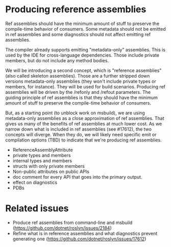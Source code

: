 # Producing reference assemblies

Ref assemblies should have the minimum amount of stuff to preserve the compile-time behavior of consumers. Some metadata should not be emitted in ref assemblies and some diagnostics should not affect emitting ref assemblies.


The compiler already supports emitting "metadata-only" assemblies. This is used by the IDE for cross-language dependencies. Those include private members, but do not include any method bodies.

We will be introducing a second concept, which is "reference assemblies" (also called skeleton assemblies). Those are a further stripped down versions metadata-only assemblies (they won't include private types or members, for instance). They will be used for build scenarios. Producing ref assemblies will be driven by the /refonly and /refout parameters.
The guiding principle of ref assemblies is that they should have the minimum amount of stuff to preserve the compile-time behavior of consumers.

But, as a starting point (to unblock work on msbuild), we are using metadata-only assemblies as a close approximation of ref assemblies. That gives us many of the benefits of ref assemblies at much lower cost. As we narrow down what is included in ref assemblies (see #17612), the two concepts will diverge. When they do, we will likely need specific emit or compilation options (TBD) to indicate that we're producing ref assemblies.



- ReferenceAssemblyAttribute 
- private types and members
- internal types and members
- structs with only private members
- Non-public attributes on public APIs 
- doc comment for every API that goes into the primary output.
- effect on diagnostics 
- PDBs

# Related issues
- Produce ref assemblies from command-line and msbuild (https://github.com/dotnet/roslyn/issues/2184)
- Refine what is in reference assemblies and what diagnostics prevent generating one (https://github.com/dotnet/roslyn/issues/17612)
